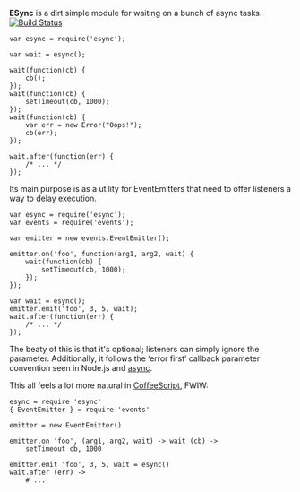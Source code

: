 **ESync** is a dirt simple module for waiting on a bunch of async tasks.
[![Build Status](https://secure.travis-ci.org/Two-Screen/esync.png)](http://travis-ci.org/Two-Screen/esync)

    var esync = require('esync');

    var wait = esync();

    wait(function(cb) {
        cb();
    });
    wait(function(cb) {
        setTimeout(cb, 1000);
    });
    wait(function(cb) {
        var err = new Error("Oops!");
        cb(err);
    });

    wait.after(function(err) {
        /* ... */
    });

Its main purpose is as a utility for EventEmitters that need to offer listeners
a way to delay execution.

    var esync = require('esync');
    var events = require('events');

    var emitter = new events.EventEmitter();

    emitter.on('foo', function(arg1, arg2, wait) {
        wait(function(cb) {
            setTimeout(cb, 1000);
        });
    });

    var wait = esync();
    emitter.emit('foo', 3, 5, wait);
    wait.after(function(err) {
        /* ... */
    });

The beaty of this is that it's optional; listeners can simply ignore the
parameter.  Additionally, it follows the ‘error first’ callback parameter
convention seen in Node.js and [async].

This all feels a lot more natural in [CoffeeScript], FWIW:

    esync = require 'esync'
    { EventEmitter } = require 'events'

    emitter = new EventEmitter()

    emitter.on 'foo', (arg1, arg2, wait) -> wait (cb) ->
        setTimeout cb, 1000

    emitter.emit 'foo', 3, 5, wait = esync()
    wait.after (err) ->
        # ...

 [async]: https://github.com/caolan/async/
 [CoffeeScript]: http://coffeescript.org/

